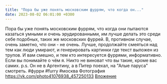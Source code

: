 ```yaml
---
title: "Пора бы уже понять московским фуррям, что когда он..."
date: 2023-08-02 06:01:00 +0300
---
```


Пора бы уже понять московским фуррям, что когда они пытаются казаться умными и очень эрудированными, им лучше делать это среди себе подобных, таких же московских фуррей. В, противном случае, очень заметно, что они - не очень.
Лучше, продолжайте смеяться над тем как люди умирают, и генерировать картинки где текст выложен из трупов. И вам смешно, и тем кто интересуется фуррями, информативно. Если вы понимайте о чём я. Никто не виноват что вы такие, кроме вас самих.
p.s. Он не в Аргентину, а в Питер поехал, на "Алые паруса" смотреть.
#фурри #furry #москва
Фотография
<a class="vk-attach" href="https://vk.com/photo41076938_457250133">https://vk.com/photo41076938_457250133</a>
<a class="vk-attach" href="https://vk.com/photo41076938_457250133">Вложение</a>
